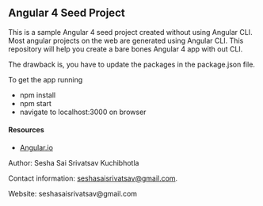 ## Angular 4 Seed Project

This is a sample Angular 4 seed project created without using Angular CLI. Most angular projects on the web are generated using Angular CLI. This repository will help you create a bare bones Angular 4 app with out CLI.

The drawback is, you have to update the packages in the package.json file.

To get the app running

<ul style="list-style-type:disc">
  <li>npm install</li>
  <li>npm start</li>
  <li>navigate to localhost:3000 on browser</li>
</ul>


<h4>Resources</h4>
<ul style="list-style-type:disc">
  <li><a href=https://angular.io/guide/quickstart>Angular.io</a></li>
</ul>


<imgs  src="https://angular.io/assets/images/logos/angular/angular.svg"  width="500" height="377" >

<div class="container">
<footer>
  <p>Author: Sesha Sai Srivatsav Kuchibhotla</p>
  <p>Contact information: <a href="mailto:seshasaisrivatsav@gmail.com">
  seshasaisrivatsav@gmail.com</a>.</p>
  <p>Website: seshasaisrivatsav@gmail.com<p>
</footer>
</div>
